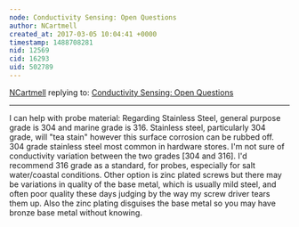 ```yaml
---
node: Conductivity Sensing: Open Questions
author: NCartmell
created_at: 2017-03-05 10:04:41 +0000
timestamp: 1488708281
nid: 12569
cid: 16293
uid: 502789
---
```




[NCartmell](../profile/NCartmell) replying to: [Conductivity Sensing: Open Questions](../notes/donblair/01-07-2016/conductivity-sensing-open-questions)

----
I can help with probe material:
Regarding Stainless Steel, general purpose grade is 304 and marine grade is 316. Stainless steel, particularly 304 grade, will "tea stain" however this surface corrosion can be rubbed off.
304 grade stainless steel most common in hardware stores. I'm not sure of conductivity variation between the two grades [304 and 316]. I'd recommend 316 grade as a standard, for probes, especially for salt water/coastal conditions.
Other option is zinc plated screws but there may be variations in quality of the base metal, which is usually mild steel, and often poor quality these days judging by the way my screw driver tears them up. Also the zinc plating disguises the base metal so you may have bronze base metal without knowing. 
